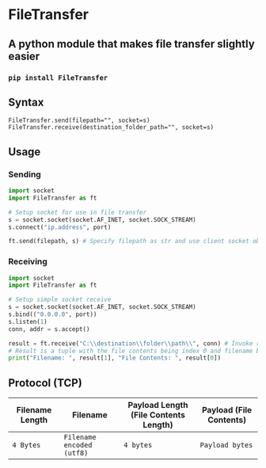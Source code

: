 # FileTransfer

## A python module that makes file transfer slightly easier

### `pip install FileTransfer`

## Syntax

`FileTransfer.send(filepath="", socket=s)`<br>
`FileTransfer.receive(destination_folder_path="", socket=s)`

## Usage

### **Sending**

```python
import socket
import FileTransfer as ft

# Setup socket for use in file transfer
s = socket.socket(socket.AF_INET, socket.SOCK_STREAM)
s.connect("ip.address", port)

ft.send(filepath, s) # Specify filepath as str and use client socket object
```

### **Receiving**

```python
import socket
import FileTransfer as ft

# Setup simple socket receive
s = socket.socket(socket.AF_INET, socket.SOCK_STREAM)
s.bind(("0.0.0.0", port))
s.listen(1)
conn, addr = s.accept()

result = ft.receive("C:\\destination\\folder\\path\\", conn) # Invoke receive function
# Result is a tuple with the file contents being index 0 and filename being index 1
print("Filename: ", result[1], "File Contents: ", result[0])
```

## Protocol (TCP)

| Filename Length  | Filename | Payload Length (File Contents Length) | Payload (File Contents) |
| --- | --- | --- | --- |
| `4 Bytes` | `Filename encoded (utf8)` | `4 bytes` | `Payload bytes` |
